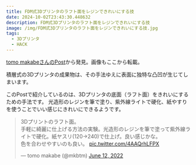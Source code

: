 ```yaml
---
title: FDM式3Dプリンタのラフト面をレジンできれいにする技
date: 2024-10-02T23:43:30.448632
description: FDM式3Dプリンタのラフト面をレジンできれいにする技
image: /img/FDM式3Dプリンタのラフト面をレジンできれいにする技.jpg
tags:
  - 3Dプリンタ
  - HACK
---
```

[tomo makabeさんのPost](https://twitter.com/mkbtm/status/1535806968899637248)から発見。画像もここから転載。

積層式の3Dプリンタの成果物は、その手法ゆえに表面に独特な凸凹が生じてしまいます。

このPostで紹介しているのは、3Dプリンタの底面（ラフト面）をきれいにするための手法です。
光造形のレジンを筆で塗り、紫外線ライトで硬化、紙やすりを使うことでいい感じにきれいにできるようです。

<blockquote class="twitter-tweet"><p lang="ja" dir="ltr">3Dプリントのラフト面。<br>手軽に綺麗に仕上げる方法の実験。光造形のレジンを筆で塗って紫外線ライトで硬化。紙ヤスリ(120→240)で仕上げ。良い感じかな。<br>色を合わせやすいのも良い。 <a href="https://t.co/4AAQrhLFPX">pic.twitter.com/4AAQrhLFPX</a></p>&mdash; tomo makabe (@mkbtm) <a href="https://twitter.com/mkbtm/status/1535806968899637248?ref_src=twsrc%5Etfw">June 12, 2022</a></blockquote>
<script async src="https://platform.twitter.com/widgets.js" charset="utf-8"></script>



